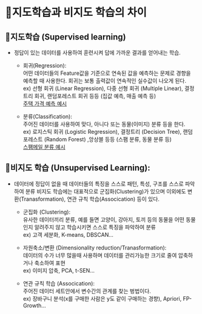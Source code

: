 # :file_folder:지도학습과 비지도 학습의 차이

## :book:지도학습 (Supervised learning)
- 정답이 있는 데이터를 사용하여 훈련시켜 답에 가까운 결과를 얻어내는 학습.  

  - 회귀(Regression):  
  어떤 데이터들의 Feature값을 기준으로 연속된 값을 예측하는 문제로 경향을 예측할 때 사용한다. 회귀는 보통 출력값이 연속적인 실수값이 나오게 된다.   
  ex) 선형 회귀 (Linear Regression), 다중 선형 회귀 (Multiple Linear), 결정트리 회귀, 랜덤포레스트 회귀 등등 (집값 예측, 매출 예측 등)  
[주택 가격 예측 예시](https://tensorflow.blog/%EC%BC%80%EB%9D%BC%EC%8A%A4-%EB%94%A5%EB%9F%AC%EB%8B%9D/3-6-%EC%A3%BC%ED%83%9D-%EA%B0%80%EA%B2%A9-%EC%98%88%EC%B8%A1-%ED%9A%8C%EA%B7%80-%EB%AC%B8%EC%A0%9C/)

  - 분류(Classification):  
    주어진 데이터를 사용하여 맞다, 아니다 또는 동물(이미지) 분류 등을 한다.  
    ex) 로지스틱 회귀 (Logistic Regression), 결정트리 (Decision Tree), 랜덤 포레스트 (Random Forest)
,앙상블 등등 (스팸 분류, 동물 분류 등)  
    [스팸메일 분류 예시](https://wikidocs.net/22894)


## :book:비지도 학습 (Unsupervised Learning):
- 데이터에 정답이 없을 때 데이터들의 특징을 스스로 패턴, 특성, 구조를 스스로 파악하여 분류
  비지도 학습에는 대표적으로 군집화(Clustering)가 있으며 이외에도 변환(Tranasformation), 연관 규칙 학습(Assocication) 등이 있다.

  - 군집화 (Clustering):    
    유사한 데이터끼리 분류, 예를 들면 고양이, 강아지, 토끼 등의 동물을 어떤 동물인지 알려주지 않고 학습시키면 스스로 특징을 파악하여 분류  
    ex) 고객 세분화, K-means, DBSCAN...
    
  - 자원축소/변환 (Dimensionality reduction/Tranasformation):  
    데이터의 수가 너무 많을때 사용하며 데이터를 관리가능한 크기로 줄여 압축하거나 축소하여 표현  
    ex) 이미지 압축, PCA, t-SEN...

  - 연관 규칙 학습 (Assocication):  
    주어진 데이터 세트안에서 변수간의 관계를 찾는 벙법이다.  
    ex) 장바구니 분석(x를 구매한 사람은 y도 같이 구매하는 경향), Apriori, FP-Growth...
